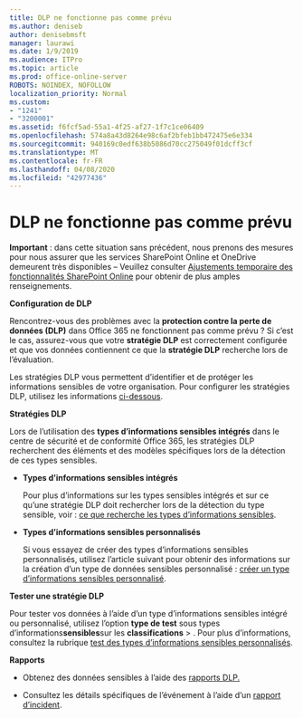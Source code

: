 ```yaml
---
title: DLP ne fonctionne pas comme prévu
ms.author: deniseb
author: denisebmsft
manager: laurawi
ms.date: 1/9/2019
ms.audience: ITPro
ms.topic: article
ms.prod: office-online-server
ROBOTS: NOINDEX, NOFOLLOW
localization_priority: Normal
ms.custom:
- "1241"
- "3200001"
ms.assetid: f6fcf5ad-55a1-4f25-af27-1f7c1ce06409
ms.openlocfilehash: 574a8a43d8264e98c6af2bfeb1bb472475e6e334
ms.sourcegitcommit: 940169c0edf638b5086d70cc275049f01dcff3cf
ms.translationtype: MT
ms.contentlocale: fr-FR
ms.lasthandoff: 04/08/2020
ms.locfileid: "42977436"
---
```

# <a name="dlp-not-working-as-expected"></a>DLP ne fonctionne pas comme prévu

**Important** : dans cette situation sans précédent, nous prenons des mesures pour nous assurer que les services SharePoint Online et OneDrive demeurent très disponibles – Veuillez consulter [Ajustements temporaire des fonctionnalités SharePoint Online](https://aka.ms/ODSPAdjustments) pour obtenir de plus amples renseignements.

 **Configuration de DLP**

Rencontrez-vous des problèmes avec la **protection contre la perte de données (DLP)** dans Office 365 ne fonctionnent pas comme prévu ? Si c’est le cas, assurez-vous que votre **stratégie DLP** est correctement configurée et que vos données contiennent ce que la **stratégie DLP** recherche lors de l’évaluation.
  
Les stratégies DLP vous permettent d’identifier et de protéger les informations sensibles de votre organisation. Pour configurer les stratégies DLP, utilisez les informations [ci-dessous](https://docs.microsoft.com/office365/securitycompliance/prevent-data-loss#set-up-dlp).
  
 **Stratégies DLP**
  
Lors de l’utilisation des **types d’informations sensibles intégrés** dans le centre de sécurité et de conformité Office 365, les stratégies DLP recherchent des éléments et des modèles spécifiques lors de la détection de ces types sensibles.
  
- **Types d’informations sensibles intégrés**

    Pour plus d’informations sur les types sensibles intégrés et sur ce qu’une stratégie DLP doit rechercher lors de la détection du type sensible, voir : [ce que recherche les types d’informations sensibles](https://docs.microsoft.com/office365/securitycompliance/what-the-sensitive-information-types-look-for).

- **Types d’informations sensibles personnalisés**

    Si vous essayez de créer des types d’informations sensibles personnalisés, utilisez l’article suivant pour obtenir des informations sur la création d’un type de données sensibles personnalisé : [créer un type d’informations sensibles personnalisé](https://docs.microsoft.com/office365/securitycompliance/create-a-custom-sensitive-information-type).

**Tester une stratégie DLP**

Pour tester vos données à l’aide d’un type d’informations sensibles intégré ou personnalisé, utilisez l’option **type de test** sous types d’informations**sensibles**sur les **classifications** > . Pour plus d’informations, consultez la rubrique [test des types d’informations sensibles personnalisés](https://docs.microsoft.com/office365/securitycompliance/create-a-custom-sensitive-information-type#test-custom-sensitive-information-types-in-the-security--compliance-center).

 **Rapports**
  
- Obtenez des données sensibles à l’aide des [rapports DLP.](https://docs.microsoft.com/office365/securitycompliance/data-loss-prevention-policies#dlp-reports)

- Consultez les détails spécifiques de l’événement à l’aide d’un [rapport d’incident](https://docs.microsoft.com/office365/securitycompliance/data-loss-prevention-policies#incident-reports).
